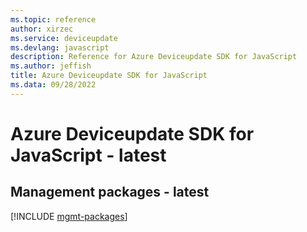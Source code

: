```yaml
---
ms.topic: reference
author: xirzec
ms.service: deviceupdate
ms.devlang: javascript
description: Reference for Azure Deviceupdate SDK for JavaScript
ms.author: jeffish
title: Azure Deviceupdate SDK for JavaScript
ms.data: 09/28/2022
---
```

# Azure Deviceupdate SDK for JavaScript - latest

## Management packages - latest
[!INCLUDE [mgmt-packages](deviceupdate-mgmt-index.md)]